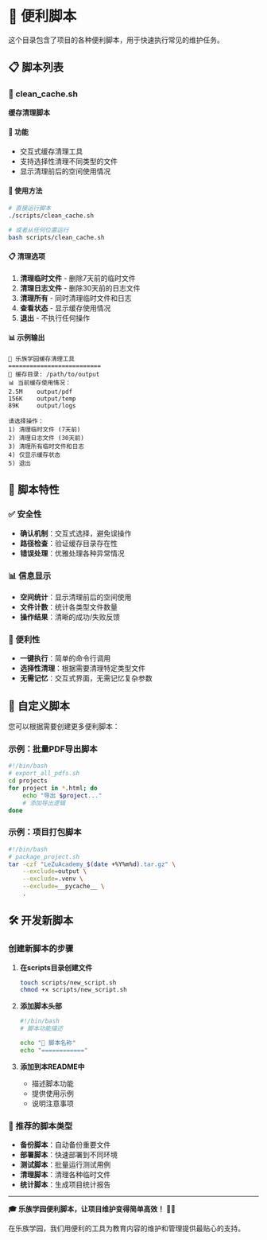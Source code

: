 # 🧹 便利脚本

这个目录包含了项目的各种便利脚本，用于快速执行常见的维护任务。

## 📋 脚本列表

### 🧹 clean_cache.sh
**缓存清理脚本**

#### 🎯 功能
- 交互式缓存清理工具
- 支持选择性清理不同类型的文件
- 显示清理前后的空间使用情况

#### 🚀 使用方法
```bash
# 直接运行脚本
./scripts/clean_cache.sh

# 或者从任何位置运行
bash scripts/clean_cache.sh
```

#### 📋 清理选项
1. **清理临时文件** - 删除7天前的临时文件
2. **清理日志文件** - 删除30天前的日志文件  
3. **清理所有** - 同时清理临时文件和日志
4. **查看状态** - 显示缓存使用情况
5. **退出** - 不执行任何操作

#### 📊 示例输出
```
🧹 乐族学园缓存清理工具
==========================
📁 缓存目录: /path/to/output
📊 当前缓存使用情况：
2.5M	output/pdf
156K	output/temp  
89K	    output/logs

请选择操作：
1) 清理临时文件 (7天前)
2) 清理日志文件 (30天前)
3) 清理所有临时文件和日志
4) 仅显示缓存状态
5) 退出
```

## 🔧 脚本特性

### ✅ 安全性
- **确认机制**：交互式选择，避免误操作
- **路径检查**：验证缓存目录存在性
- **错误处理**：优雅处理各种异常情况

### 📊 信息显示
- **空间统计**：显示清理前后的空间使用
- **文件计数**：统计各类型文件数量
- **操作结果**：清晰的成功/失败反馈

### 🚀 便利性
- **一键执行**：简单的命令行调用
- **选择性清理**：根据需要清理特定类型文件
- **无需记忆**：交互式界面，无需记忆复杂参数

## 📝 自定义脚本

您可以根据需要创建更多便利脚本：

### 示例：批量PDF导出脚本
```bash
#!/bin/bash
# export_all_pdfs.sh
cd projects
for project in *.html; do
    echo "导出 $project..."
    # 添加导出逻辑
done
```

### 示例：项目打包脚本
```bash
#!/bin/bash
# package_project.sh
tar -czf "LeZuAcademy_$(date +%Y%m%d).tar.gz" \
    --exclude=output \
    --exclude=.venv \
    --exclude=__pycache__ \
    .
```

## 🛠️ 开发新脚本

### 创建新脚本的步骤
1. **在scripts目录创建文件**
   ```bash
   touch scripts/new_script.sh
   chmod +x scripts/new_script.sh
   ```

2. **添加脚本头部**
   ```bash
   #!/bin/bash
   # 脚本功能描述
   
   echo "🚀 脚本名称"
   echo "============"
   ```

3. **添加到本README中**
   - 描述脚本功能
   - 提供使用示例
   - 说明注意事项

### 🎯 推荐的脚本类型
- **备份脚本**：自动备份重要文件
- **部署脚本**：快速部署到不同环境
- **测试脚本**：批量运行测试用例
- **清理脚本**：清理各种临时文件
- **统计脚本**：生成项目统计报告

---

**🎓 乐族学园便利脚本，让项目维护变得简单高效！** 🚀✨

在乐族学园，我们用便利的工具为教育内容的维护和管理提供最贴心的支持。